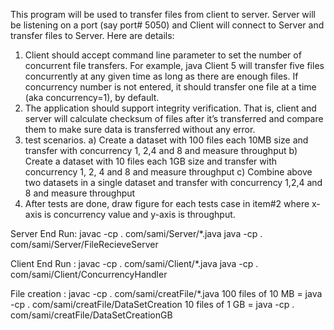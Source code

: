 This program will be used to transfer files from client to server. Server will be listening on a port (say port# 5050) and Client will connect to Server and transfer files to Server. Here are details:
  1. Client should accept command line parameter to set the number of concurrent file transfers. For example, java Client 5 will transfer five files concurrently at any given time      as long as there are enough files.  If concurrency number is not entered, it should transfer one file at a time (aka concurrency=1), by default.
  2. The application should support integrity verification. That is, client and server will calculate checksum of files after it’s transferred and compare them to make sure            data is transferred without any error.
  3. test scenarios.
      a) Create a dataset with 100 files each 10MB size and transfer with concurrency 1, 2,4 and 8 and measure throughput
      b) Create a dataset with 10 files each 1GB size and transfer with concurrency 1, 2, 4 and 8 and measure throughput
      c) Combine above two datasets in a single dataset and transfer with concurrency 1,2,4 and 8 and measure throughput
  4. After tests are done, draw figure for each tests case in item#2 where x-axis is concurrency value and y-axis is throughput.
  
  
Server End Run: 
javac -cp . com/sami/Server/*.java
java -cp . com/sami/Server/FileRecieveServer


Client End Run : 
javac -cp . com/sami/Client/*.java
java -cp . com/sami/Client/ConcurrencyHandler

File creation :
javac -cp . com/sami/creatFile/*.java
100 files of 10 MB = java -cp . com/sami/creatFile/DataSetCreation
10 files of 1 GB = java -cp . com/sami/creatFile/DataSetCreationGB
